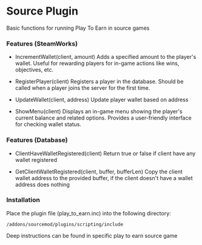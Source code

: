 # Source Plugin

Basic functions for running Play To Earn in source games

### Features (SteamWorks)
- IncrementWallet(client, amount)
Adds a specified amount to the player's wallet.
Useful for rewarding players for in-game actions like wins, objectives, etc.

- RegisterPlayer(client)
Registers a player in the database.
Should be called when a player joins the server for the first time.

- UpdateWallet(client, address)
Update player wallet based on address

- ShowMenu(client)
Displays an in-game menu showing the player's current balance and related options.
Provides a user-friendly interface for checking wallet status.

### Features (Database)
- ClientHaveWalletRegistered(client)
Return true or false if client have any wallet registered

- GetClientWalletRegistered(client, buffer, bufferLen)
Copy the client wallet address to the provided buffer, if the client doesn't have a wallet address does nothing

### Installation
Place the plugin file (play_to_earn.inc) into the following directory:
```
/addons/sourcemod/plugins/scripting/include
```

Deep instructions can be found in specific play to earn source game